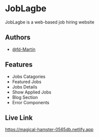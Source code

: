 # JobLagbe

JobLagbe is a web-based  job hiring website

## Authors

- [@fd-Martin](https://github.com/fd-Martin)

## Features


- Jobs Catagories
- Featured Jobs
- Jobs Details
- Show Applied Jobs
- Blog Section
- Error Components


## Live Link

https://magical-hamster-0565db.netlify.app

